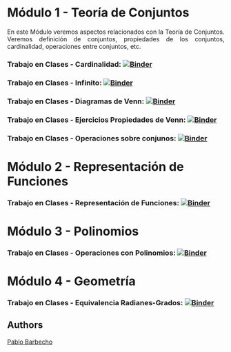 
# Módulo 1 - Teoría de Conjuntos
<p align="justify">
En este Módulo veremos aspectos relacionados con la Teoría de Conjuntos. Veremos definición de conjuntos, propiedades de los conjuntos, cardinalidad, operaciones entre conjuntos, etc. 
</p>


### Trabajo en Clases - Cardinalidad: [![Binder](https://mybinder.org/badge_logo.svg)](https://mybinder.org/v2/gh/Pbarbecho/Curso_Python.git/main?labpath=/math/ejercicios/cardinalidad.ipynb)


### Trabajo en Clases - Infinito: [![Binder](https://mybinder.org/badge_logo.svg)](https://mybinder.org/v2/gh/Pbarbecho/Curso_Python.git/main?labpath=/math/ejercicios/inf.ipynb)

### Trabajo en Clases - Diagramas de Venn: [![Binder](https://mybinder.org/badge_logo.svg)](https://mybinder.org/v2/gh/Pbarbecho/Curso_Python.git/main?labpath=/math/ejercicios/DiagramasdeVenn.ipynb)

### Trabajo en Clases - Ejercicios Propiedades de Venn: [![Binder](https://mybinder.org/badge_logo.svg)](https://mybinder.org/v2/gh/Pbarbecho/Curso_Python.git/main?labpath=/math/ejercicios/ejercicios.ipynb)

### Trabajo en Clases - Operaciones sobre conjunos: [![Binder](https://mybinder.org/badge_logo.svg)](https://mybinder.org/v2/gh/Pbarbecho/Curso_Python.git/main?labpath=/math/ejercicios/operaciones_sobre_conjuntos.ipynb)

# Módulo 2 - Representación de Funciones

### Trabajo en Clases - Representación de Funciones: [![Binder](https://mybinder.org/badge_logo.svg)](https://mybinder.org/v2/gh/Pbarbecho/Curso_Python.git/main?labpath=/math/ejercicios/rep_funciones.ipynb)

# Módulo 3 - Polinomios

### Trabajo en Clases - Operaciones con Polinomios: [![Binder](https://mybinder.org/badge_logo.svg)](https://mybinder.org/v2/gh/Pbarbecho/Curso_Python.git/main?labpath=/math/ejercicios/polinomios.ipynb)

# Módulo 4 - Geometría

### Trabajo en Clases - Equivalencia Radianes-Grados: [![Binder](https://mybinder.org/badge_logo.svg)](https://mybinder.org/v2/gh/Pbarbecho/Curso_Python.git/main?labpath=/math/ejercicios/rad2deg.ipynb)


## Authors ##
[Pablo Barbecho](https://www.pbarbecho.com)
